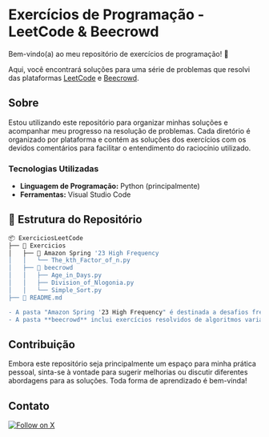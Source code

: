 # Exercícios de Programação - LeetCode & Beecrowd

Bem-vindo(a) ao meu repositório de exercícios de programação! 🎉

Aqui, você encontrará soluções para uma série de problemas que resolvi das plataformas [LeetCode](https://leetcode.com/) e [Beecrowd](https://www.beecrowd.com.br/).

## Sobre

Estou utilizando este repositório para organizar minhas soluções e acompanhar meu progresso na resolução de problemas. Cada diretório é organizado por plataforma e contém as soluções dos exercícios com os devidos comentários para facilitar o entendimento do raciocínio utilizado.

### Tecnologias Utilizadas

- **Linguagem de Programação:** Python (principalmente)
- **Ferramentas:** Visual Studio Code

## 📝 Estrutura do Repositório

``` bash
📦 ExerciciosLeetCode
├── 📂 Exercicios
│   ├── 📂 Amazon Spring '23 High Frequency
│   │   └── The_kth_Factor_of_n.py
│   ├── 📂 beecrowd
│   │   ├── Age_in_Days.py
│   │   ├── Division_of_Nlogonia.py
│   │   └── Simple_Sort.py
├── 📄 README.md

- A pasta "Amazon Spring '23 High Frequency" é destinada a desafios frequentes usados em entrevistas na Amazon.
- A pasta **beecrowd** inclui exercícios resolvidos de algoritmos variados.

```


## Contribuição

Embora este repositório seja principalmente um espaço para minha prática pessoal, sinta-se à vontade para sugerir melhorias ou discutir diferentes abordagens para as soluções. Toda forma de aprendizado é bem-vinda!

## Contato

[![Follow on X](https://img.shields.io/badge/Follow-@lownialore-F06292?logo=twitter&style=for-the-badge)](https://x.com/lownialore)



